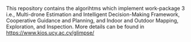 This repository contains the algorihtms which implement work-package 3 i.e., Multi-drone Estimation and Intelligent Decision-Making Framework, Cooperative Guidance and Planning, and Indoor and Outdoor Mapping, Exploration, and Inspection.
More details can be found in https://www.kios.ucy.ac.cy/glimpse/
